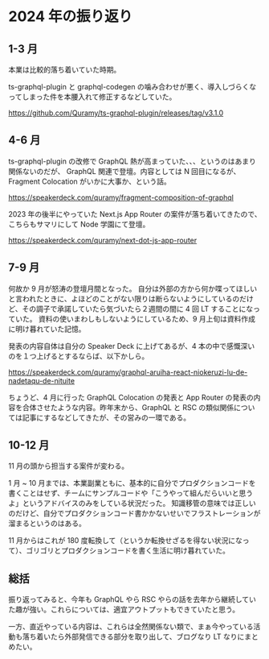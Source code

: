 # 2024 年の振り返り

## 1-3 月

本業は比較的落ち着いていた時期。

ts-graphql-plugin と graphql-codegen の噛み合わせが悪く、導入しづらくなってしまった件を本腰入れて修正するなどしていた。

https://github.com/Quramy/ts-graphql-plugin/releases/tag/v3.1.0

## 4-6 月

ts-graphql-plugin の改修で GraphQL 熱が高まっていた、、、というのはあまり関係ないのだが、 GraphQL 関連で登壇。内容としては N 回目になるが、Fragment Colocation がいかに大事か、という話。

https://speakerdeck.com/quramy/fragment-composition-of-graphql

2023 年の後半にやっていた Next.js App Router の案件が落ち着いてきたので、こちらもサマリにして Node 学園にて登壇。

https://speakerdeck.com/quramy/next-dot-js-app-router

## 7-9 月

何故か 9 月が怒涛の登壇月間となった。
自分は外部の方から何か喋ってほしいと言われたときに、よほどのことがない限りは断らないようにしているのだけど、その調子で承諾していたら気づいたら２週間の間に 4 回 LT することになっていた。
資料の使いまわしもしないようにしているため、9 月上旬は資料作成に明け暮れていた記憶。

発表の内容自体は自分の Speaker Deck に上げてあるが、4 本の中で感慨深いのを１つ上げるとするならば、以下かしら。

https://speakerdeck.com/quramy/graphql-aruiha-react-niokeruzi-lu-de-nadetaqu-de-nituite

ちょうど、4 月に行った GraphQL Colocation の発表と App Router の発表の内容を合体させたような内容。昨年末から、GraphQL と RSC の類似関係については記事にするなどしてきたが、その営みの一環である。

## 10-12 月

11 月の頭から担当する案件が変わる。

1 月 ~ 10 月までは、本業副業ともに、基本的に自分でプロダクションコードを書くことはせず、チームにサンプルコードや「こうやって組んだらいいと思うよ」というアドバイスのみをしている状況だった。
知識移管の意味では正しいのだけど、自分でプロダクションコード書かかないせいでフラストレーションが溜まるというのはある。

11 月からはこれが 180 度転換して（というか転換せざるを得ない状況になって）、ゴリゴリとプロダクションコードを書く生活に明け暮れていた。

## 総括

振り返ってみると、今年も GraphQL やら RSC やらの話を去年から継続していた趣が強い。これらについては、適宜アウトプットもできていたと思う。

一方、直近やっている内容は、これらは全然関係ない類で、まぁ今やっている活動も落ち着いたら外部発信できる部分を取り出して、ブログなり LT なりにまとめたい。
